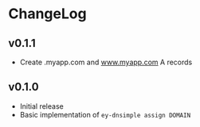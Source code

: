 # ChangeLog

## v0.1.1

* Create .myapp.com and www.myapp.com A records

## v0.1.0

* Initial release
* Basic implementation of `ey-dnsimple assign DOMAIN`
